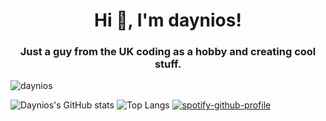 <h1 align="center">Hi 👋, I'm daynios!</h1>
<h3 align="center">Just a guy from the UK coding as a hobby and creating cool stuff.</h3>

<p align="left"> <img src="https://komarev.com/ghpvc/?username=daynios" alt="daynios" /> </p>

![Daynios's GitHub stats](https://github-readme-stats.vercel.app/api?username=Daynios&show_icons=true&theme=transparent)
![Top Langs](https://github-readme-stats.vercel.app/api/top-langs/?username=Daynios&layout=compact&theme=transparent)
[![spotify-github-profile](https://spotify-github-profile.vercel.app/api/view?uid=gavinphilps2007&cover_image=true&theme=default&show_offline=false&background_color=121212&interchange=false)](https://github.com/kittinan/spotify-github-profile)
